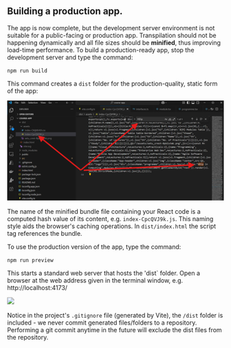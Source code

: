 ## Building a production app.

The app is now complete, but the development server environment is not suitable for a public-facing or production app. Transpilation should not be happening dynamically and all file sizes should be **minified**, thus improving load-time performance. To build a production-ready app, stop the development server and type the command:
~~~
npm run build
~~~
This command creates a `dist` folder for the production-quality, static form of the app:

![image-20250527115327656](./img/image-20250527115327656.png)

The name of the minified bundle file containing your React code is a computed hash value of its content, e.g. `index-CpcQVJ9k.js`. This naming style aids the browser's caching operations. In `dist/index.html` the script tag references the bundle.


To use the production version of the app, type the command:

~~~
npm run preview
~~~
This starts a standard web server that hosts the 'dist` folder. Open a browser at the web address given in the terminal window, e.g. http://localhost:4173/

![][window]


Notice in the project's `.gitignore` file (generated by Vite), the `/dist` folder is included - we never commit generated files/folders to a repository. Performing a git commit anytime in the future will exclude the dist files from the repository.



[build]: ./img/build.png
[window]: ./img/window.png
